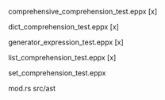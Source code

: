 
comprehensive_comprehension_test.eppx [x]

dict_comprehension_test.eppx [x]

generator_expression_test.eppx [x]

list_comprehension_test.eppx [x]

set_comprehension_test.eppx

mod.rs src/ast